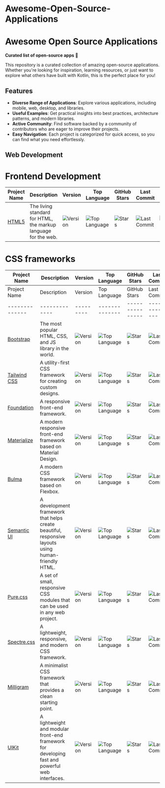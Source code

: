 # Awesome-Open-Source-Applications
# Awesome Open Source Applications

**Curated list of open-source apps** 🌟

This repository is a curated collection of amazing open-source applications. Whether you're looking for inspiration, learning resources, or just want to explore what others have built with Kotlin, this is the perfect place for you!


## Features
- **Diverse Range of Applications**: Explore various applications, including mobile, web, desktop, and libraries.
- **Useful Examples**: Get practical insights into best practices, architecture patterns, and modern libraries.
- **Active Community**: Find software backed by a community of contributors who are eager to improve their projects.
- **Easy Navigation**: Each project is categorized for quick access, so you can find what you need effortlessly.


## Web Development

# Frontend Development

| Project Name | Description | Version | Top Language | GitHub Stars | Last Commit | Downloads |
|--------------|-------------|---------|--------------|---------------|-------------|-----------|
| [HTML5](https://github.com/whatwg/html) | The living standard for HTML, the markup language for the web. | ![Version](https://img.shields.io/github/v/release/whatwg/html) | ![Top Language](https://img.shields.io/github/languages/top/whatwg/html) | ![Stars](https://img.shields.io/github/stars/whatwg/html?style=social) | ![Last Commit](https://img.shields.io/github/last-commit/whatwg/html) | ![Downloads](https://img.shields.io/github/downloads/whatwg/html/total) |

# CSS frameworks

| Project Name | Description | Version | Top Language | GitHub Stars | Last Commit | Downloads |
|--------------|-------------|---------|--------------|---------------|-------------|-----------|
| Project Name | Description | Version | Top Language | GitHub Stars | Last Commit | Downloads |
|--------------|-------------|---------|--------------|---------------|-------------|-----------|
| [Bootstrap](https://github.com/twbs/bootstrap) | The most popular HTML, CSS, and JS library in the world. | ![Version](https://img.shields.io/github/v/release/twbs/bootstrap) | ![Top Language](https://img.shields.io/github/languages/top/twbs/bootstrap) | ![Stars](https://img.shields.io/github/stars/twbs/bootstrap?style=social) | ![Last Commit](https://img.shields.io/github/last-commit/twbs/bootstrap) | ![Downloads](https://img.shields.io/github/downloads/twbs/bootstrap/total) |
| [Tailwind CSS](https://github.com/tailwindlabs/tailwindcss) | A utility-first CSS framework for creating custom designs. | ![Version](https://img.shields.io/github/v/release/tailwindlabs/tailwindcss) | ![Top Language](https://img.shields.io/github/languages/top/tailwindlabs/tailwindcss) | ![Stars](https://img.shields.io/github/stars/tailwindlabs/tailwindcss?style=social) | ![Last Commit](https://img.shields.io/github/last-commit/tailwindlabs/tailwindcss) | ![Downloads](https://img.shields.io/github/downloads/tailwindlabs/tailwindcss/total) |
| [Foundation](https://github.com/foundation/foundation-sites) | A responsive front-end framework. | ![Version](https://img.shields.io/github/v/release/foundation/foundation-sites) | ![Top Language](https://img.shields.io/github/languages/top/foundation/foundation-sites) | ![Stars](https://img.shields.io/github/stars/foundation/foundation-sites?style=social) | ![Last Commit](https://img.shields.io/github/last-commit/foundation/foundation-sites) | ![Downloads](https://img.shields.io/github/downloads/foundation/foundation-sites/total) |
| [Materialize](https://github.com/Dogfalo/materialize) | A modern responsive front-end framework based on Material Design. | ![Version](https://img.shields.io/github/v/release/Dogfalo/materialize) | ![Top Language](https://img.shields.io/github/languages/top/Dogfalo/materialize) | ![Stars](https://img.shields.io/github/stars/Dogfalo/materialize?style=social) | ![Last Commit](https://img.shields.io/github/last-commit/Dogfalo/materialize) | ![Downloads](https://img.shields.io/github/downloads/Dogfalo/materialize/total) |
| [Bulma](https://github.com/jgthms/bulma) | A modern CSS framework based on Flexbox. | ![Version](https://img.shields.io/github/v/release/jgthms/bulma) | ![Top Language](https://img.shields.io/github/languages/top/jgthms/bulma) | ![Stars](https://img.shields.io/github/stars/jgthms/bulma?style=social) | ![Last Commit](https://img.shields.io/github/last-commit/jgthms/bulma) | ![Downloads](https://img.shields.io/github/downloads/jgthms/bulma/total) |
| [Semantic UI](https://github.com/Semantic-Org/Semantic-UI) | A development framework that helps create beautiful, responsive layouts using human-friendly HTML. | ![Version](https://img.shields.io/github/v/release/Semantic-Org/Semantic-UI) | ![Top Language](https://img.shields.io/github/languages/top/Semantic-Org/Semantic-UI) | ![Stars](https://img.shields.io/github/stars/Semantic-Org/Semantic-UI?style=social) | ![Last Commit](https://img.shields.io/github/last-commit/Semantic-Org/Semantic-UI) | ![Downloads](https://img.shields.io/github/downloads/Semantic-Org/Semantic-UI/total) |
| [Pure.css](https://github.com/pure-css/pure) | A set of small, responsive CSS modules that can be used in any web project. | ![Version](https://img.shields.io/github/v/release/pure-css/pure) | ![Top Language](https://img.shields.io/github/languages/top/pure-css/pure) | ![Stars](https://img.shields.io/github/stars/pure-css/pure?style=social) | ![Last Commit](https://img.shields.io/github/last-commit/pure-css/pure) | ![Downloads](https://img.shields.io/github/downloads/pure-css/pure/total) |
| [Spectre.css](https://github.com/picturepan2/spectre) | A lightweight, responsive, and modern CSS framework. | ![Version](https://img.shields.io/github/v/release/picturepan2/spectre) | ![Top Language](https://img.shields.io/github/languages/top/picturepan2/spectre) | ![Stars](https://img.shields.io/github/stars/picturepan2/spectre?style=social) | ![Last Commit](https://img.shields.io/github/last-commit/picturepan2/spectre) | ![Downloads](https://img.shields.io/github/downloads/picturepan2/spectre/total) |
| [Milligram](https://github.com/milligram/milligram) | A minimalist CSS framework that provides a clean starting point. | ![Version](https://img.shields.io/github/v/release/milligram/milligram) | ![Top Language](https://img.shields.io/github/languages/top/milligram/milligram) | ![Stars](https://img.shields.io/github/stars/milligram/milligram?style=social) | ![Last Commit](https://img.shields.io/github/last-commit/milligram/milligram) | ![Downloads](https://img.shields.io/github/downloads/milligram/milligram/total) |
| [UIKit](https://github.com/uikit/uikit) | A lightweight and modular front-end framework for developing fast and powerful web interfaces. | ![Version](https://img.shields.io/github/v/release/uikit/uikit) | ![Top Language](https://img.shields.io/github/languages/top/uikit/uikit) | ![Stars](https://img.shields.io/github/stars/uikit/uikit?style=social) | ![Last Commit](https://img.shields.io/github/last-commit/uikit/uikit) | ![Downloads](https://img.shields.io/github/downloads/uikit/uikit/total) |

